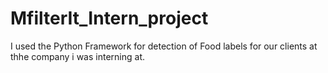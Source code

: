 # MfilterIt_Intern_project
I used the Python Framework for detection of Food labels for our clients at thhe company i was interning at.
